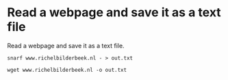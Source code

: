 # Read a webpage and save it as a text file

Read a webpage and save it as a text file.

```
snarf www.richelbilderbeek.nl - > out.txt
```

```
wget www.richelbilderbeek.nl -o out.txt
```
